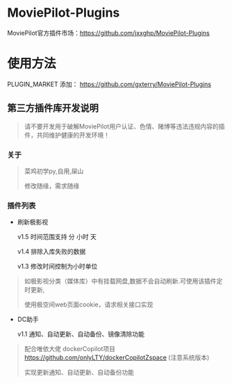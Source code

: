 # MoviePilot-Plugins
MoviePilot官方插件市场：https://github.com/jxxghp/MoviePilot-Plugins

# 使用方法

PLUGIN_MARKET 添加： https://github.com/gxterry/MoviePilot-Plugins

## 第三方插件库开发说明
> 请不要开发用于破解MoviePilot用户认证、色情、赌博等违法违规内容的插件，共同维护健康的开发环境！


### 关于
>菜鸡初学py,自用,屎山
> 
>修改随缘，需求随缘

### 插件列表

- 刷新极影视 

    v1.5  时间范围支持 分 小时 天

    v1.4  排除入库失败的数据

    v1.3  修改时间控制为小时单位

> 如极影视分类（媒体库）中有挂载网盘,数据不会自动刷新.可使用该插件定时更新,
> 
> 使用极空间web页面cookie，请求相关接口实现
> 

- DC助手

    v1.1  通知、自动更新、自动备份、镜像清除功能
    
> 配合唯依大佬 dockerCopilot项目 https://github.com/onlyLTY/dockerCopilotZspace (注意系统版本)
> 
> 实现更新通知、自动更新、自动备份功能


